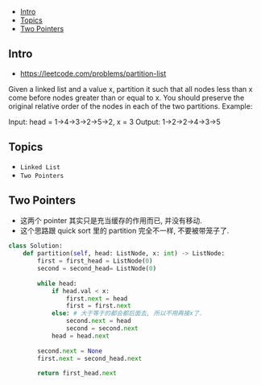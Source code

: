 - [Intro](#intro)
- [Topics](#topics)
- [Two Pointers](#two-pointers)

## Intro

- https://leetcode.com/problems/partition-list

Given a linked list and a value x, partition it such that all nodes less than x come before nodes greater than or equal to x.
You should preserve the original relative order of the nodes in each of the two partitions.
Example:

Input: head = 1->4->3->2->5->2, x = 3
Output: 1->2->2->4->3->5



## Topics

- `Linked List`
- `Two Pointers`


## Two Pointers


- 这两个 pointer 其实只是充当缓存的作用而已, 并没有移动.
- 这个思路跟 quick sort 里的 partition 完全不一样, 不要被带笼子了.

```py
class Solution:
    def partition(self, head: ListNode, x: int) -> ListNode:
        first = first_head = ListNode(0)
        second = second_head= ListNode(0)
        
        while head:
            if head.val < x:
                first.next = head
                first = first.next
            else: # 大于等于的都会都后面去, 所以不用再接x了.
                second.next = head
                second = second.next
            head = head.next
        
        second.next = None
        first.next = second_head.next
        
        return first_head.next
```
